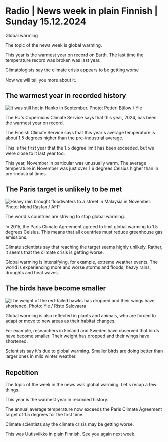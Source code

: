 # Radio \| News week in plain Finnish \| Sunday 15.12.2024

Global warming

The topic of the news week is global warming.

This year is the warmest year on record on Earth. The last time the temperature record was broken was last year.

Climatologists say the climate crisis appears to be getting worse

Now we will tell you more about it.

## The warmest year in recorded history

![It was still hot in Hanko in September. Photo: Petteri Bülow / Yle](https://images.cdn.yle.fi/image/upload/c_crop,h_3126,w_5558,x_0,y_479/ar_1.777777777777777,c_fill,g_faces,h_431,w_767/dpr_1.0/q_auto:eco/f_auto/fl_lossy/v1725905675/39-134613266df392849949)

The EU's Copernicus Climate Service says that this year, 2024, has been the warmest year on record.

The Finnish Climate Service says that this year's average temperature is about 1.5 degrees higher than the pre-industrial average.

This is the first year that the 1.5 degree limit has been exceeded, but we were close to it last year too.

This year, November in particular was unusually warm. The average temperature in November was just over 1.6 degrees Celsius higher than in pre-industrial times.

## The Paris target is unlikely to be met

![Heavy rain brought floodwaters to a street in Malaysia in November. Photo: Mohd Rasfan / AFP](https://images.cdn.yle.fi/image/upload/c_crop,h_2879,w_5119,x_0,y_319/ar_1.777777777777777,c_fill,g_faces,h_431,w_767/dpr_1.0/q_auto:eco/f_auto/fl_lossy/v1733199942/39-1389544674e875753b3e)

The world's countries are striving to stop global warming.

In 2015, the Paris Climate Agreement agreed to limit global warming to 1.5 degrees Celsius. This means that all countries must reduce greenhouse gas emissions.

Climate scientists say that reaching the target seems highly unlikely. Rather, it seems that the climate crisis is getting worse.

Global warming is intensifying, for example, extreme weather events. The world is experiencing more and worse storms and floods, heavy rains, droughts and heat waves.

## The birds have become smaller

![The weight of the red-tailed hawks has dropped and their wings have shortened. Photo: Yle / Risto Salovaara](https://images.cdn.yle.fi/image/upload/c_crop,h_1181,w_2100,x_0,y_0/ar_1.777777777777777,c_fill,g_faces,h_431,w_767/dpr_1.0/q_auto:eco/f_auto/fl_lossy/v1573459096/17-69427583c1cf52fe0e)

Global warming is also reflected in plants and animals, who are forced to adapt or move to new areas as their habitat changes.

For example, researchers in Finland and Sweden have observed that birds have become smaller. Their weight has dropped and their wings have shortened.

Scientists say it's due to global warming. Smaller birds are doing better than larger ones in mild winter weather.

## Repetition

The topic of the week in the news was global warming. Let's recap a few things.

This year is the warmest year in recorded history.

The annual average temperature now exceeds the Paris Climate Agreement target of 1.5 degrees for the first time.

Climate scientists say the climate crisis may be getting worse.

This was Uutisviikko in plain Finnish. See you again next week.
